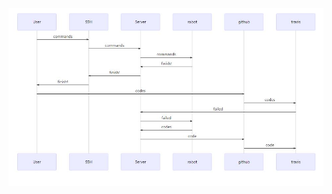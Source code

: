 ![about ssh](https://github.com/SuperSystemStudio/CodeRepairwomanwiki/blob/master/jpg/About%20ssh.JPG)
